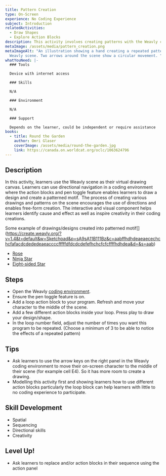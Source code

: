 ```yaml
---
title: Pattern Creation
type: On-Screen
experience: No Coding Experience
subject: Introduction
relatedActivities:
  - Draw Shapes
  - Explore Action Blocks
description: This activity involves creating patterns with the Weavly coding environment.
metaImage: /assets/media/pattern_creation.png
metaImageAlt: "An illustration showing a hand creating a repeated pattern on the
  Weavly scene. Two arrows around the scene show a circular movement. "
whatYouNeed: |-
  ### Tools

  Device with internet access

  ### Skills

  N/A

  ### Environment

  N/A

  ### Support

  Depends on the learner, could be independent or require assistance
books:
  - title: Round the Garden
    author: Omri Glaser
    coverImage: /assets/media/round-the-garden.jpg
    link: https://canada.on.worldcat.org/oclc/1063624796
---
```

## Description

In this activity, learners use the Weavly scene as their virtual drawing canvas. Learners can use directional navigation in a coding environment where the action blocks and pen toggle feature enables learners to draw a design and create a patterned motif.  The process of creating various drawings and patterns on the scene encourages the use of directions and enables free-form creation. The interactive and visual component helps learners identify cause and effect as well as inspire creativity in their coding creations.

Some example of drawings/designs created into patterned motif[[](https://create.weavly.org/?v=1.4&t=default&w=Sketchpad&p=sA9sA11B111Bz&c=aabffhdhdeaeaecechchcfafacdcdededeaeaccccfffffdfdcdcdefefhchcfcfcffffhdhdea&d=&s=aab)](https://create.weavly.org/?v=1.4&t=default&w=Sketchpad&p=sA9sA11B111Bz&c=aabffhdhdeaeaecechchcfafacdcdededeaeaccccfffffdfdcdcdefefhchcfcfcffffhdhdea&d=&s=aab)

* [Rose](https://create.weavly.org/?v=1.4&t=default&w=Sketchpad&p=sA9sA11B111Bz&c=aabffhdhdeaeaecechchcfafacdcdededeaeaccccfffffdfdcdcdefefhchcfcfcffffhdhdea&d=&s=aab)
* [](https://develop-0-5--c2lc-build.netlify.app/?v=0.5&p=A3D2A233&c=agd00cCcCaAaAaaaaddddbbbb0b0bCeCeAcAcAaAaDBDBB0B000)[Ninja Star](https://create.weavly.org/?v=1.4&t=default&w=Sketchpad&p=sA4sA11BB1A11z&c=abbfdhbgcgegeighfffffdhegeeeeccddfd&d=&s=abb)
* [](https://develop-0-5--c2lc-build.netlify.app/?v=0.5&p=A3b3&c=f0ccCf0f0i0i0iciclflfiiiiililflflcoco0l0lClClCiCiFfFfCcCcC0C00000cCcCf0)[Eight-sided Star](https://create.weavly.org/?v=1.4&t=default&w=Sketchpad&p=sA8sA1b1z&c=abbecfbfbgcgchchchdhdieiehfhfhghgggggfhfhegegdgdgdfdfcecedddddcdcec&d=&s=abb)

## Steps

* Open the Weavly [coding environment](https://create.weavly.org/?v=1.4&t=default&w=Sketchpad&p=&c=abb&d=&s=abb). 
* Ensure the pen toggle feature is on.
*   Add a loop action block to your program. Refresh and move your character to the middle of the scene. 
*   Add a few different action blocks inside your loop. Press play to draw your design/shape.
*   In the loop number field, adjust the number of times you want this program to be repeated. (Choose a minimum of 3 to be able to notice the effects of a repeated pattern)

## Tips

* Ask learners to use the arrow keys on the right panel in the Weavly coding environment to move their on-screen character to the middle of their scene (for example cell E4). So it has more room to create a drawing. 
* Modelling this activity first and showing learners how to use different action blocks particularly the loop block can help learners with little to no coding experience to participate.

## Skill Development

* Spatial
* Sequencing
* Directional skills
* Creativity

## Level Up!

* Ask learners to replace and/or action blocks in their sequence using the action panel